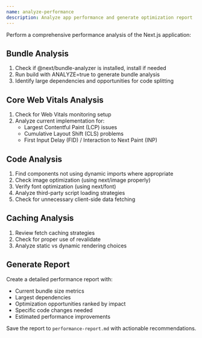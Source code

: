 ```yaml
---
name: analyze-performance
description: Analyze app performance and generate optimization report
---
```


Perform a comprehensive performance analysis of the Next.js application:

## Bundle Analysis

1. Check if @next/bundle-analyzer is installed, install if needed
2. Run build with ANALYZE=true to generate bundle analysis
3. Identify large dependencies and opportunities for code splitting

## Core Web Vitals Analysis

1. Check for Web Vitals monitoring setup
2. Analyze current implementation for:
   - Largest Contentful Paint (LCP) issues
   - Cumulative Layout Shift (CLS) problems
   - First Input Delay (FID) / Interaction to Next Paint (INP)

## Code Analysis

1. Find components not using dynamic imports where appropriate
2. Check image optimization (using next/image properly)
3. Verify font optimization (using next/font)
4. Analyze third-party script loading strategies
5. Check for unnecessary client-side data fetching

## Caching Analysis

1. Review fetch caching strategies
2. Check for proper use of revalidate
3. Analyze static vs dynamic rendering choices

## Generate Report

Create a detailed performance report with:

- Current bundle size metrics
- Largest dependencies
- Optimization opportunities ranked by impact
- Specific code changes needed
- Estimated performance improvements

Save the report to `performance-report.md` with actionable recommendations.
